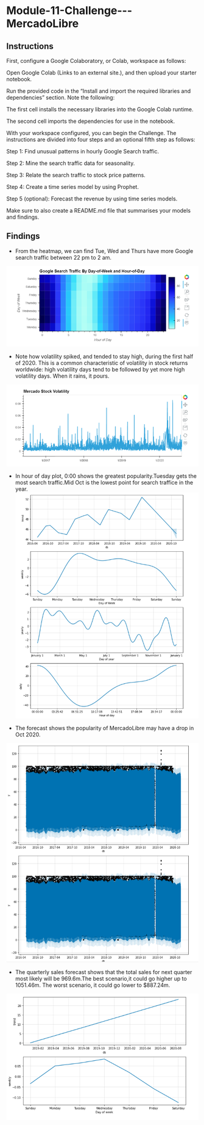 # Module-11-Challenge---MercadoLibre

## Instructions
First, configure a Google Colaboratory, or Colab, workspace as follows:

Open Google Colab (Links to an external site.), and then upload your starter notebook.

Run the provided code in the “Install and import the required libraries and dependencies” section. Note the following:

The first cell installs the necessary libraries into the Google Colab runtime.

The second cell imports the dependencies for use in the notebook.

With your workspace configured, you can begin the Challenge. The instructions are divided into four steps and an optional fifth step as follows:

Step 1: Find unusual patterns in hourly Google Search traffic.

Step 2: Mine the search traffic data for seasonality.

Step 3: Relate the search traffic to stock price patterns.

Step 4: Create a time series model by using Prophet.

Step 5 (optional): Forecast the revenue by using time series models.

Make sure to also create a README.md file that summarises your models and findings.


## Findings


* From the heatmap, we can find Tue, Wed and Thurs have more Google search traffic between 22 pm to 2 am.

![Search_Traffic_Heatmap](Images/google_search_traffic_heatmap.png)


* Note how volatility spiked, and tended to stay high, during the first half of 2020. This is a common characteristic of volatility in stock returns worldwide: high volatility days tend to be followed by yet more high volatility days. When it rains, it pours.

![Stock_Volatility](Images/Stock_Volatility.png)



* In hour of day plot, 0:00 shows the greatest popularity.Tuesday gets the most search traffic.Mid Oct is the lowest point for search traffice in the year.
![fig_mercado_trends_plot](Images/fig_mercado_trends_plot.png)



* The forecast shows the popularity of MercadoLibre may have a drop in Oct 2020.

![MercadoLibre_trends_forecast](Images/MercadoLibre_trends_forecast.png)

* The quarterly sales forecast shows that the total sales for next quarter most likely will be  969.6m.The best scenario,it could go higher up to 1051.46m. The worst scenario, it could go lower to $887.24m.

![Sales_Forecast](Images/sales_forecast_plot.png)














